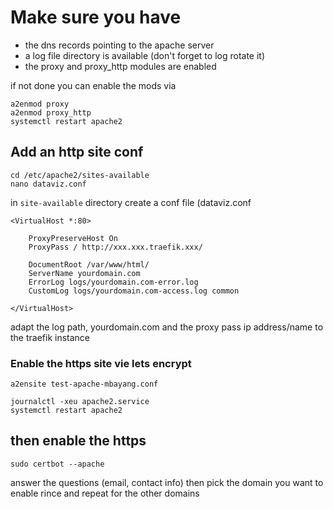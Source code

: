 
# Make sure you have 

- the dns records pointing to the apache server
- a log file directory is available (don't forget to log rotate it)
- the proxy and proxy_http modules are enabled

if not done you can enable the mods via 

```
a2enmod proxy
a2enmod proxy_http
systemctl restart apache2
```

## Add an http site conf

```
cd /etc/apache2/sites-available
nano dataviz.conf
```

in `site-available` directory create a conf file (dataviz.conf


```
<VirtualHost *:80>

    ProxyPreserveHost On
    ProxyPass / http://xxx.xxx.traefik.xxx/

    DocumentRoot /var/www/html/
    ServerName yourdomain.com
    ErrorLog logs/yourdomain.com-error.log
    CustomLog logs/yourdomain.com-access.log common

</VirtualHost>
```

adapt the log path, yourdomain.com and the proxy pass ip address/name to the traefik instance

### Enable the https site vie lets encrypt

```
a2ensite test-apache-mbayang.conf 

journalctl -xeu apache2.service
systemctl restart apache2
```

## then enable the https

```
sudo certbot --apache 
```
answer the questions (email, contact info) then pick the domain you want to enable
rince and repeat for the other domains
